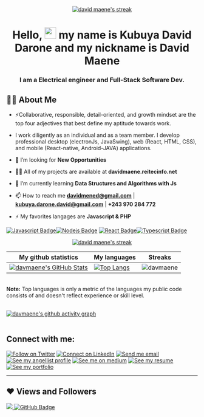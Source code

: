 <!-- <a href="https://davidmaene.reitecinfo.net" style="display: flex; justify-content: center;" align="center"><img height="auto" src="./imgs/profile.jpg" width="35%" /></a> -->
<!-- <a href="#"><img width="100%" height="auto" src="https://i.imgur.com/iXuL1HG.png" height="175px"/></a> -->
<!-- [![davmaene's GitHub Stats](https://github-readme-stats.vercel.app/api?username=davmaene&show_icons=true&theme=dark&hide_title=true)](https://github.com/davmaene) -->
<p align="center">
    <a href="https://github.com/davmaene/github-readme-streak-stats">
        <img title="🔥 Get streak stats for your profile at git.io/streak-stats" alt="david maene's streak" src="https://github-readme-streak-stats.herokuapp.com/?user=davmaene&theme=black-ice&hide_border=true&stroke=0000&background=060A0CD0"/>
    </a>
</p>

<h1 align="center">Hello, <img src="https://raw.githubusercontent.com/MartinHeinz/MartinHeinz/master/wave.gif" width="30px"> my name is <strong>Kubuya David Darone</strong> and my nickname is  David Maene </h1>
<h3 align="center">I am a Electrical engineer and Full-Stack Software Dev.</h3>


## 🙋‍♂️ About Me

- ⚡Collaborative, responsible, detail-oriented, and growth mindset are the top four adjectives that best define my aptitude towards work.

- I work diligently as an individual and as a team member. I develop professional desktop (electronJs, JavaSwing), web (React, HTML, CSS), and mobile (React-native, Android-JAVA) applications. 
  

- 👯 I’m looking for **New Opportunities**

- 👨‍💻 All of my projects are available at **davidmaene.reitecinfo.net**

- 🌱 I’m currently learning **Data Structures and Algorithms with Js**

- 📫 How to reach me **davidmened@gmail.com** | **kubuya.darone.david@gmail.com** | **+243 970 284 772**

- ⚡ My favorites langages are  **Javascript & PHP**
<!-- 
## 🚀 Languages and Tools:

<p align="left" hidden> 
    <a href="https://developer.mozilla.org/en-US/docs/Web/JavaScript" target="_blank"> <img src="https://img.icons8.com/color/48/000000/javascript.png"/> </a> 
    <a style="padding-right:8px;" href="https://nodejs.org" target="_blank"> <img src="https://img.icons8.com/color/48/000000/nodejs.png"/> </a> 
    <a href="https://expressjs.com" target="_blank"> <img src="https://raw.githubusercontent.com/devicons/devicon/master/icons/express/express-original-wordmark.svg" alt="express" width="40" height="40"/> </a>
    <a href="https://reactjs.org/" target="_blank"> <img src="https://img.icons8.com/color/48/000000/react-native.png"/> </a>
    <a href="https://redux.js.org" target="_blank"> <img src="https://img.icons8.com/color/48/000000/redux.png"/> </a>
    <a href="https://www.python.org" target="_blank"> <img src="https://img.icons8.com/color/48/000000/python.png"/> </a> 
    <a href="https://www.w3.org/html/" target="_blank"> <img src="https://img.icons8.com/color/48/000000/html-5.png"/> </a> 
    <a href="https://www.w3schools.com/css/" target="_blank"> <img src="https://img.icons8.com/color/48/000000/css3.png"/> </a> 
    <a href="https://getbootstrap.com" target="_blank"> <img src="https://img.icons8.com/color/48/000000/bootstrap.png"/> </a> 
    <a href="https://www.java.com" target="_blank"> <img src="https://img.icons8.com/color/48/000000/java-coffee-cup-logo.png"/> </a>
    <a href="https://spring.io/projects/spring-boot" target="_blank"> <img src="https://img.icons8.com/color/48/000000/spring-logo.png"/> </a> 
    <a href="https://www.mongodb.com/" target="_blank"> <img src="https://raw.githubusercontent.com/devicons/devicon/master/icons/mongodb/mongodb-original-wordmark.svg" alt="mongodb" width="48" height="48"/> </a> 
    <a style="padding-right:8px;" href="https://www.mysql.com/" target="_blank"> <img src="https://img.icons8.com/fluent/50/000000/mysql-logo.png"/> </a>
    <a href="https://firebase.google.com/" target="_blank"> <img src="https://img.icons8.com/color/48/000000/firebase.png"/> </a> 
    <a href="https://postman.com" target="_blank"> <img src="https://www.vectorlogo.zone/logos/getpostman/getpostman-icon.svg" alt="postman" width="45" height="45"/> </a>   
    <a href="https://git-scm.com/" target="_blank"> <img src="https://img.icons8.com/color/48/000000/git.png"/> </a> 
    <a href="https://www.jenkins.io" target="_blank"> <img src="https://www.vectorlogo.zone/logos/jenkins/jenkins-icon.svg" alt="jenkins" width="48" height="48"/> </a> 
</p> -->

[![Javascript Badge](https://img.shields.io/badge/-Javascript-F0DB4F?style=for-the-badge&labelColor=black&logo=javascript&logoColor=F0DB4F)](#)[![Nodejs Badge](https://img.shields.io/badge/-Nodejs-3C873A?style=for-the-badge&labelColor=black&logo=node.js&logoColor=3C873A)](#) [![React Badge](https://img.shields.io/badge/-React-61DBFB?style=for-the-badge&labelColor=black&logo=react&logoColor=61DBFB)](#)[![Typescript Badge](https://img.shields.io/badge/-Typescript-007acc?style=for-the-badge&labelColor=black&logo=typescript&logoColor=007acc)](#) 
<br/>

<p align="center">
    <a href="https://github.com/davmaene/github-readme-streak-stats">
        <img title="🔥 Get streak stats for your profile at git.io/streak-stats" alt="david maene's streak" src="https://github-readme-streak-stats.herokuapp.com/?user=davmaene&theme=black-ice&hide_border=true&stroke=0000&background=060A0CD0"/>
    </a>
</p>

|My github statistics|My languages|Streaks|
|-|-|-|
|[![davmaene's GitHub Stats](https://github-readme-stats.vercel.app/api?username=davmaene&show_icons=true&theme=dark&hide_title=true)](https://github.com/davmaene)|[![Top Langs](https://github-readme-stats.vercel.app/api/top-langs/?username=davmaene&show_icons=true&theme=dark&layout=compact&hide_title=true)](https://github.com/davmaene)|![davmaene](https://github-readme-streak-stats.herokuapp.com/?user=davmaene&theme=dark)
<br/>
  <b>Note:</b> Top languages is only a metric of the languages my public code consists of and doesn't reflect experience or skill level.
<br/>
<br/>

[![davmaene's github activity graph](https://activity-graph.herokuapp.com/graph?username=davmaene&bg_color=0D1117&color=5BCDEC&line=5BCDEC&point=FFFFFF&area=true&hide_border=true)](https://github.com/davmaene/github-readme-activity-graph)
<br/>
<br/>

## Connect with me:
<p align="left">

[![Follow on Twitter](https://img.shields.io/badge/--twitter?label=Twitter&logo=Twitter&style=social)](https://twitter.com/dav_maene) [![Connect on LinkedIn](https://img.shields.io/badge/--linkedin?label=LinkedIn&logo=LinkedIn&style=social)](https://www.linkedin.com/in/dav_maene) [![Send me email](https://img.shields.io/badge/--gmail?label=Gmail&logo=Gmail&style=social)](mailto:davidmened@gmail.com) [![See my angellist profile](https://img.shields.io/badge/--angellist?label=AngelList&logo=AngelList&style=social)](#) [![See me on medium](https://img.shields.io/badge/--medium?label=Medium&logo=medium&style=social)](#) [![See my resume](https://img.shields.io/badge/--resume?label=Resume&logo=resume&style=social)](#) [![See my portfolio](https://img.shields.io/badge/--portfolio?label=Portfolio&logo=portfolio&style=social)](#)
___
</p>

## ❤ Views and Followers
<a href="https://github.com/davmaene/github-profile-views-counter">
    <img src="https://komarev.com/ghpvc/?username=davmaene">
</a>
<a href="https://github.com/davmaene?tab=followers"><img src="https://img.shields.io/github/followers/davmaene?label=Followers&style=social" alt="GitHub Badge"></a>